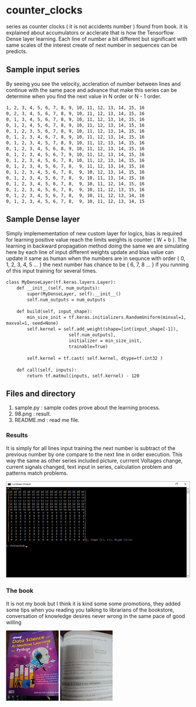 # counter_clocks
series as counter clocks ( it is not accidents number ) found from book. it is explained about accumulators or acclerate that is how the Tensorflow Dense layer learning. Each line of number a bit different but significant with same scales of the interest create of next number in sequences can be predicts.

## Sample input series ##

By seeing you see the velocity, accleration of number between lines and continue with the same pace and advance that make this series can be determine when you find the next value in N order or N - 1 order. 
```
1, 2, 3, 4, 5, 6, 7, 8, 9, 10, 11, 12, 13, 14, 15, 16
0, 2, 3, 4, 5, 6, 7, 8, 9, 10, 11, 12, 13, 14, 15, 16
0, 1, 3, 4, 5, 6, 7, 8, 9, 10, 11, 12, 13, 14, 15, 16
0, 1, 2, 4, 5, 6, 7, 8, 9, 10, 11, 12, 13, 14, 15, 16
0, 1, 2, 3, 5, 6, 7, 8, 9, 10, 11, 12, 13, 14, 15, 16
0, 1, 2, 3, 4, 6, 7, 8, 9, 10, 11, 12, 13, 14, 15, 16
0, 1, 2, 3, 4, 5, 7, 8, 9, 10, 11, 12, 13, 14, 15, 16
0, 1, 2, 3, 4, 5, 6, 8, 9, 10, 11, 12, 13, 14, 15, 16
0, 1, 2, 3, 4, 5, 6, 7, 9, 10, 11, 12, 13, 14, 15, 16
0, 1, 2, 3, 4, 5, 6, 7, 8, 10, 11, 12, 13, 14, 15, 16
0, 1, 2, 3, 4, 5, 6, 7, 8,  9, 11, 12, 13, 14, 15, 16
0, 1, 2, 3, 4, 5, 6, 7, 8,  9, 10, 12, 13, 14, 15, 16
0, 1, 2, 3, 4, 5, 6, 7, 8,  9, 10, 11, 13, 14, 15, 16
0, 1, 2, 3, 4, 5, 6, 7, 8,  9, 10, 11, 12, 14, 15, 16
0, 1, 2, 3, 4, 5, 6, 7, 8,  9, 10, 11, 12, 13, 15, 16
0, 1, 2, 3, 4, 5, 6, 7, 8,  9, 10, 11, 12, 13, 14, 16
0, 1, 2, 3, 4, 5, 6, 7, 8,  9, 10, 11, 12, 13, 14, 15
```

## Sample Dense layer ##

Simply implemementation of new custom layer for logics, bias is required for learning positive value reach the limits weights is counter ( W + b ). The learning in backward propagation method doing the same we are simulating here by each line of input different weights update and bias value can update it same as human when the numbers are in sequnce with order { 0, 1, 2, 3, 4, 5 ... } the next number has chance to be { 6, 7, 8 ... } if you running of this input training for several times.
```
class MyDenseLayer(tf.keras.layers.Layer):
	def __init__(self, num_outputs):
		super(MyDenseLayer, self).__init__()
		self.num_outputs = num_outputs
		
	def build(self, input_shape):
		min_size_init = tf.keras.initializers.RandomUniform(minval=1, maxval=1, seed=None)
		self.kernel = self.add_weight(shape=[int(input_shape[-1]),
						self.num_outputs],
                        initializer = min_size_init,
                        trainable=True)
		
		self.kernel = tf.cast( self.kernel, dtype=tf.int32 )
		
	def call(self, inputs):
		return tf.matmul(inputs, self.kernel) - 120
```

## Files and directory ##
1. sample.py : sample codes prove about the learning process.
2. 98.png : result.
3. README.md : read me file.

### Results ##

It is simply for all lines input training the next number is subtract of the previous number by one compare to the next line in order execution. This way the same as other series included picture, currrent Voltages change, current signals changed, text input in series, calculation problem and patterns match problems.

![Alt text](https://github.com/jkaewprateep/counter_clocks/blob/main/98.png?raw=true "Title")

### The book ##

It is not my book but I think it is kind some some promotions, they added some tips when you reading you talking to librarians of the bookstore, conversation of knowledge desires never wrong in the same pace of good willing

![Alt text](https://github.com/jkaewprateep/Simple_encode_decode/blob/main/01.jpg?raw=true "Title")
![Alt text](https://github.com/jkaewprateep/Simple_encode_decode/blob/main/02.jpg?raw=true "Title")
